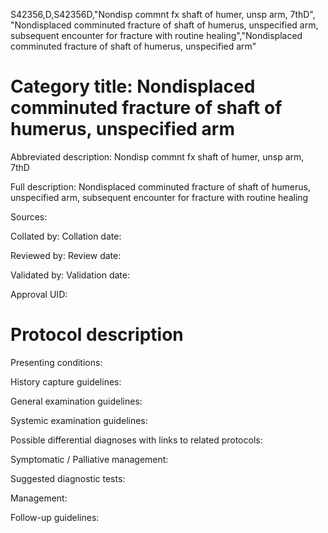 S42356,D,S42356D,"Nondisp commnt fx shaft of humer, unsp arm, 7thD", "Nondisplaced comminuted fracture of shaft of humerus, unspecified arm, subsequent encounter for fracture with routine healing","Nondisplaced comminuted fracture of shaft of humerus, unspecified arm"
# Category title: Nondisplaced comminuted fracture of shaft of humerus, unspecified arm

Abbreviated description: Nondisp commnt fx shaft of humer, unsp arm, 7thD

Full description: Nondisplaced comminuted fracture of shaft of humerus, unspecified arm, subsequent encounter for fracture with routine healing

Sources:

Collated by:
Collation date:

Reviewed by:
Review date:

Validated by:
Validation date:

Approval UID:

# Protocol description

Presenting conditions:

History capture guidelines:

General examination guidelines:

Systemic examination guidelines:

Possible differential diagnoses with links to related protocols:

Symptomatic / Palliative management:

Suggested diagnostic tests:

Management:

Follow-up guidelines:
